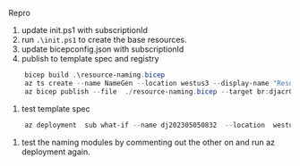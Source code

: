 Repro
1. update init.ps1 with subscriptionId
1. run `.\init.ps1` to create the base resources.
1. update bicepconfig.json with subscriptionId
1. publish to template spec and registry

```powershell
    bicep build .\resource-naming.bicep     
    az ts create --name NameGen --location westus3 --display-name "Resource Name Generator" --version 'v1.0' --template-file "resource-naming.json"
    az bicep publish --file  ./resource-naming.bicep --target br:djacr01.azurecr.io/bicep/modules/name-gen:v1.0
```


1. test template spec
```powershell
    az deployment  sub what-if --name dj202305050832  --location  westus3 --template-file main.bicep --parameters ppe.parameters.json --verbose --debug
```

1. test the naming modules by commenting out the other on and run az deployment again.
